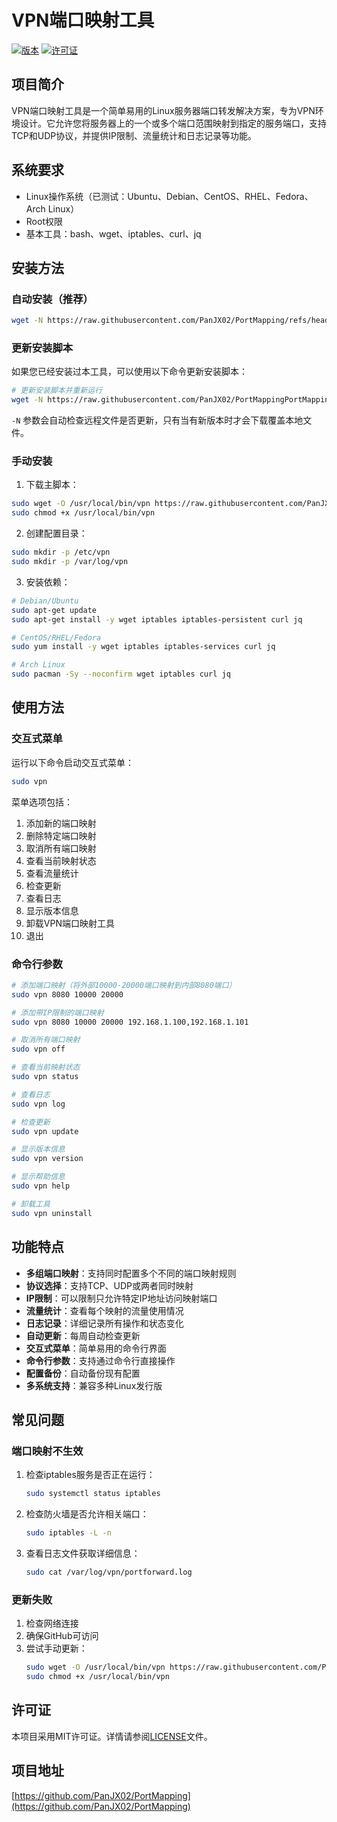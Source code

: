 # VPN端口映射工具

[![版本](https://img.shields.io/badge/版本-1.0.2-blue.svg)](https://github.com/PanJX02/PortMapping)
[![许可证](https://img.shields.io/badge/许可证-MIT-green.svg)](https://github.com/PanJX02/PortMapping/blob/main/LICENSE)

## 项目简介

VPN端口映射工具是一个简单易用的Linux服务器端口转发解决方案，专为VPN环境设计。它允许您将服务器上的一个或多个端口范围映射到指定的服务端口，支持TCP和UDP协议，并提供IP限制、流量统计和日志记录等功能。

## 系统要求

- Linux操作系统（已测试：Ubuntu、Debian、CentOS、RHEL、Fedora、Arch Linux）
- Root权限
- 基本工具：bash、wget、iptables、curl、jq

## 安装方法

### 自动安装（推荐）

```bash
wget -N https://raw.githubusercontent.com/PanJX02/PortMapping/refs/heads/main/install.sh && sudo bash install.sh
```

### 更新安装脚本

如果您已经安装过本工具，可以使用以下命令更新安装脚本：

```bash
# 更新安装脚本并重新运行
wget -N https://raw.githubusercontent.com/PanJX02/PortMappingPortMapping/refs/heads/main/install.sh && sudo bash install.sh
```

`-N` 参数会自动检查远程文件是否更新，只有当有新版本时才会下载覆盖本地文件。

### 手动安装

1. 下载主脚本：

```bash
sudo wget -O /usr/local/bin/vpn https://raw.githubusercontent.com/PanJX02/PortMapping/refs/heads/main/vpn.sh
sudo chmod +x /usr/local/bin/vpn
```

2. 创建配置目录：

```bash
sudo mkdir -p /etc/vpn
sudo mkdir -p /var/log/vpn
```

3. 安装依赖：

```bash
# Debian/Ubuntu
sudo apt-get update
sudo apt-get install -y wget iptables iptables-persistent curl jq

# CentOS/RHEL/Fedora
sudo yum install -y wget iptables iptables-services curl jq

# Arch Linux
sudo pacman -Sy --noconfirm wget iptables curl jq
```

## 使用方法

### 交互式菜单

运行以下命令启动交互式菜单：

```bash
sudo vpn
```

菜单选项包括：

1. 添加新的端口映射
2. 删除特定端口映射
3. 取消所有端口映射
4. 查看当前映射状态
5. 查看流量统计
6. 检查更新
7. 查看日志
8. 显示版本信息
9. 卸载VPN端口映射工具
0. 退出

### 命令行参数

```bash
# 添加端口映射（将外部10000-20000端口映射到内部8080端口）
sudo vpn 8080 10000 20000

# 添加带IP限制的端口映射
sudo vpn 8080 10000 20000 192.168.1.100,192.168.1.101

# 取消所有端口映射
sudo vpn off

# 查看当前映射状态
sudo vpn status

# 查看日志
sudo vpn log

# 检查更新
sudo vpn update

# 显示版本信息
sudo vpn version

# 显示帮助信息
sudo vpn help

# 卸载工具
sudo vpn uninstall
```

## 功能特点

- **多组端口映射**：支持同时配置多个不同的端口映射规则
- **协议选择**：支持TCP、UDP或两者同时映射
- **IP限制**：可以限制只允许特定IP地址访问映射端口
- **流量统计**：查看每个映射的流量使用情况
- **日志记录**：详细记录所有操作和状态变化
- **自动更新**：每周自动检查更新
- **交互式菜单**：简单易用的命令行界面
- **命令行参数**：支持通过命令行直接操作
- **配置备份**：自动备份现有配置
- **多系统支持**：兼容多种Linux发行版

## 常见问题

### 端口映射不生效

1. 检查iptables服务是否正在运行：
   ```bash
   sudo systemctl status iptables
   ```

2. 检查防火墙是否允许相关端口：
   ```bash
   sudo iptables -L -n
   ```

3. 查看日志文件获取详细信息：
   ```bash
   sudo cat /var/log/vpn/portforward.log
   ```

### 更新失败

1. 检查网络连接
2. 确保GitHub可访问
3. 尝试手动更新：
   ```bash
   sudo wget -O /usr/local/bin/vpn https://raw.githubusercontent.com/PanJX02/PortMappingPortMapping/refs/heads/main/vpn.sh
   sudo chmod +x /usr/local/bin/vpn
   ```

## 许可证

本项目采用MIT许可证。详情请参阅[LICENSE](https://github.com/PanJX02/port_mapping/blob/main/LICENSE)文件。

## 项目地址

[https://github.com/PanJX02/PortMapping](https://github.com/PanJX02/PortMapping)
